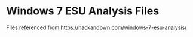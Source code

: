 # Windows 7 ESU Analysis Files

Files referenced from https://hackandpwn.com/windows-7-esu-analysis/